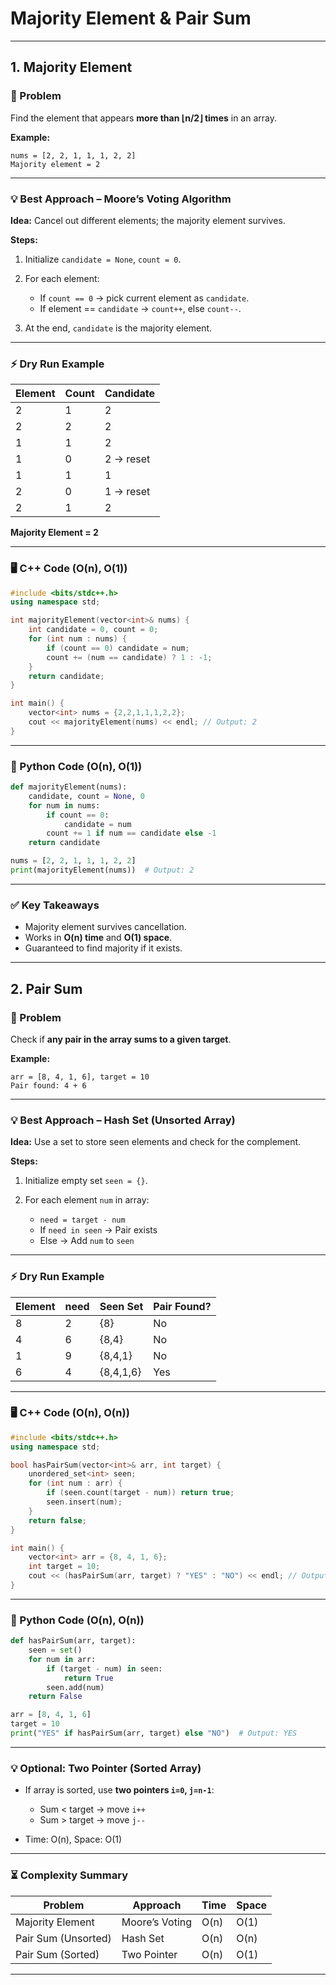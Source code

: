 # **Majority Element & Pair Sum**

---

## **1. Majority Element**

### 📌 Problem

Find the element that appears **more than ⌊n/2⌋ times** in an array.

**Example:**

```
nums = [2, 2, 1, 1, 1, 2, 2]
Majority element = 2
```

---

### 💡 Best Approach – Moore’s Voting Algorithm

**Idea:** Cancel out different elements; the majority element survives.

**Steps:**

1. Initialize `candidate = None`, `count = 0`.
2. For each element:

   * If `count == 0` → pick current element as `candidate`.
   * If element == `candidate` → `count++`, else `count--`.
3. At the end, `candidate` is the majority element.

---

### ⚡ Dry Run Example

| Element | Count | Candidate |
| ------- | ----- | --------- |
| 2       | 1     | 2         |
| 2       | 2     | 2         |
| 1       | 1     | 2         |
| 1       | 0     | 2 → reset |
| 1       | 1     | 1         |
| 2       | 0     | 1 → reset |
| 2       | 1     | 2         |

**Majority Element = 2**

---

### 🖥 C++ Code (O(n), O(1))

```cpp
#include <bits/stdc++.h>
using namespace std;

int majorityElement(vector<int>& nums) {
    int candidate = 0, count = 0;
    for (int num : nums) {
        if (count == 0) candidate = num;
        count += (num == candidate) ? 1 : -1;
    }
    return candidate;
}

int main() {
    vector<int> nums = {2,2,1,1,1,2,2};
    cout << majorityElement(nums) << endl; // Output: 2
}
```

---

### 🐍 Python Code (O(n), O(1))

```python
def majorityElement(nums):
    candidate, count = None, 0
    for num in nums:
        if count == 0:
            candidate = num
        count += 1 if num == candidate else -1
    return candidate

nums = [2, 2, 1, 1, 1, 2, 2]
print(majorityElement(nums))  # Output: 2
```

---

### ✅ Key Takeaways

* Majority element survives cancellation.
* Works in **O(n) time** and **O(1) space**.
* Guaranteed to find majority if it exists.

---

## **2. Pair Sum**

### 📌 Problem

Check if **any pair in the array sums to a given target**.

**Example:**

```
arr = [8, 4, 1, 6], target = 10
Pair found: 4 + 6
```

---

### 💡 Best Approach – Hash Set (Unsorted Array)

**Idea:** Use a set to store seen elements and check for the complement.

**Steps:**

1. Initialize empty set `seen = {}`.
2. For each element `num` in array:

   * `need = target - num`
   * If `need in seen` → Pair exists
   * Else → Add `num` to `seen`

---

### ⚡ Dry Run Example

| Element | need | Seen Set  | Pair Found? |
| ------- | ---- | --------- | ----------- |
| 8       | 2    | {8}       | No          |
| 4       | 6    | {8,4}     | No          |
| 1       | 9    | {8,4,1}   | No          |
| 6       | 4    | {8,4,1,6} | Yes         |

---

### 🖥 C++ Code (O(n), O(n))

```cpp
#include <bits/stdc++.h>
using namespace std;

bool hasPairSum(vector<int>& arr, int target) {
    unordered_set<int> seen;
    for (int num : arr) {
        if (seen.count(target - num)) return true;
        seen.insert(num);
    }
    return false;
}

int main() {
    vector<int> arr = {8, 4, 1, 6};
    int target = 10;
    cout << (hasPairSum(arr, target) ? "YES" : "NO") << endl; // Output: YES
}
```

---

### 🐍 Python Code (O(n), O(n))

```python
def hasPairSum(arr, target):
    seen = set()
    for num in arr:
        if (target - num) in seen:
            return True
        seen.add(num)
    return False

arr = [8, 4, 1, 6]
target = 10
print("YES" if hasPairSum(arr, target) else "NO")  # Output: YES
```

---

### 💡 Optional: Two Pointer (Sorted Array)

* If array is sorted, use **two pointers `i=0`, `j=n-1`**:

  * Sum < target → move `i++`
  * Sum > target → move `j--`
* Time: O(n), Space: O(1)

---

### ⏳ Complexity Summary

| Problem             | Approach       | Time | Space |
| ------------------- | -------------- | ---- | ----- |
| Majority Element    | Moore’s Voting | O(n) | O(1)  |
| Pair Sum (Unsorted) | Hash Set       | O(n) | O(n)  |
| Pair Sum (Sorted)   | Two Pointer    | O(n) | O(1)  |

---